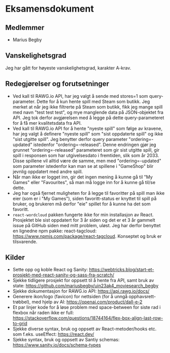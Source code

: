 # Eksamensdokument

## Medlemmer

-   Marius Begby

## Vanskelighetsgrad

Jeg har gått for høyeste vanskelighetsgrad, karakter A-krav.

## Redegjørelser og forutsetninger

-   Ved kall til RAWG.io API, har jeg valgt å sende med stores=1 som query-parameter. Dette for å kun hente spill med Steam som butikk. Jeg merket at når jeg ikke filtrerte på Steam som butikk, fikk jeg mange spill med navn "test test test", og mye manglende data på JSON-objektet fra API. Jeg tok derfor avgjørelsen med å legge på dette query-parameteret for å få mer kvalitetsdata fra API.
-   Ved kall til RAWG.io API for å hente "nyeste spill" som følge av kravene, har jeg valgt å definere "nyeste spill" som "sist oppdaterte spill" og ikke "sist utgitte spill". Jeg benytter derfor query parameter "ordering=-updated" istedenfor "ordering=-released". Denne endringen gjør jeg grunnet "ordering=-released" parameteret som gir sist utgitte spill, gir spill i responsen som har utgivelsesdato i fremtiden, slik som år 2033. Disse spillene vil alltid være de samme, men med "ordering=-updated" som parameter istedenfor kan man se at spillene i "GameShop" blir jevnlig oppdatert med andre spill.
-   Når man ikke er logget inn, gir det ingen mening å kunne gå til "My Games" eller "Favourites", så man må logge inn for å kunne gå til/se dette.
-   Jeg har også fjernet muligheten for å legge til favoritter på spill man ikke eier (som er i "My Games"), siden favoritt-status er knyttet til spill på bruker, og brukeren må derfor "eie" spillet for å kunne ha det som favoritt.
-   `react-wordcloud` pakken fungerte ikke for min installasjon av React. Prosjektet ble sist oppdatert for 3 år siden og det er et 3 år gammelt issue på GitHub siden med mitt problem, uløst. Jeg har derfor benyttet en lignedne npm pakke: react-tagcloud: https://www.npmjs.com/package/react-tagcloud. Konseptet og bruk er tilsvarende.

## Kilder

-   Sette opp og koble React og Sanity: https://webtricks.blog/start-et-prosjekt-med-react-sanity-og-sass-fra-scratch/
-   Sjekke tidligere prosjekt for oppsett til å hente fra API, samt bruk av state: https://github.com/mariusbegby/uin23ak4_moviesearch_begby
-   Sjekke dokumentasjon for RAWG.io API: https://api.rawg.io/docs/
-   Generere ikon/logo (favicon) for nettsiden (for å unngå opphavsrett-trøbbel), med hjelp av AI: https://openai.com/product/dall-e-2
-   Et par linjer kode for å løse problem med space-between for siste rad i flexbox når raden ikke er full: https://stackoverflow.com/questions/18744164/flex-box-align-last-row-to-grid
-   Sjekke diverse syntax, bruk og oppsett av React-metoder/hooks etc. som f.eks. useEffect: https://react.dev/
-   Sjekke syntax, bruk og oppsett av Santiy schemas: https://www.sanity.io/docs/schema-types
